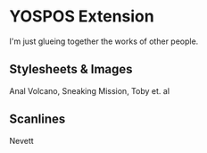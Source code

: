 # YOSPOS Extension
I'm just glueing together the works of other people.

## Stylesheets & Images
Anal Volcano, Sneaking Mission, Toby et. al

## Scanlines
Nevett
